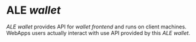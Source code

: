 ALE _wallet_
===========

_ALE wallet_ provides API for _wallet frontend_ and runs on client
machines.  WebApps users actually interact with use API provided by
this _ALE wallet_.
